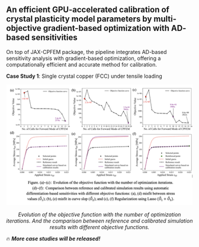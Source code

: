 ## An efficient GPU-accelerated calibration of crystal plasticity model parameters by multi-objective gradient-based optimization with AD‐based sensitivities

On top of JAX-CPFEM package, the pipeline integrates AD-based sensitivity analysis with gradient-based optimization, offering a computationally efficient and accurate method for calibration.

__Case Study 1__: Single crystal copper (FCC) under tensile loading

<p align="middle">
  <img src="docs/materials/cpfem_calibration_case1.png" width="800" />
</p>
<p align="middle">
    <em >Evolution of the objective function with the number of optimization iterations. And the comparison between reference and calibrated simulation results with different objective functions.</em>
</p>

:fire: ***More case studies will be released!***
